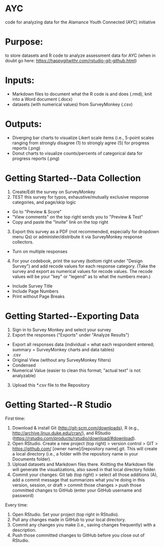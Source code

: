 # AYC
code for analyzing data for the Alamance Youth Connected (AYC) initiative

# Purpose:
to store datasets and R code to analyze assessment data for AYC
(when in doubt go here: https://happygitwithr.com/rstudio-git-github.html)

# Inputs:
  + Markdown files to document what the R code is and does (.rmd), knit into a Word document (.docx)
  + datasets (with numerical values) from SurveyMonkey (.csv)

# Outputs:
  + Diverging bar charts to visualize Likert scale items (i.e., 5-point scales ranging from strongly disagree (1) to strongly agree (5) for progress reports (.png)
  + Donut charts to visualize counts/percents of categorical data for progress reports (.png)

# Getting Started--Data Collection

1. Create/Edit the survey on SurveyMonkey
2. TEST this survey for typos, exhaustive/mutually exclusive response categories, and page/skip logic
  + Go to "Preview & Score"
  + "View comments" on the top right sends you to "Preview & Test"
  + Copy and paste the "Invite" link on the top right
3. Export this survey as a PDF (not recommended, especially for dropdown menu Qs) or administer/distribute it via SurveyMonkey response collectors.
  + Turn on multiple responses
4. For your codebook, print the survey (bottom right under "Design Survey") and add recode values for each response category. 
(Take the survey and export as numerical values for recode values. The recode values will be your "key" or "legend" as to what the numbers mean.)
  + Include Survey Title
  + Include Page Numbers
  + Print without Page Breaks

# Getting Started--Exporting Data

1. Sign in to Survey Monkey and select your survey
2. Export the responses ("Exports" under "Analyze Results")
  + Export all responses data (individual = what each respondent entered; summary = SurveyMonkey charts and data tables)
  + .csv
  + Original View (without any SurveyMonkey filters)
  + Condensed
  + Numerical Value (easier to clean this format; "actual text" is not analyzable)
3. Upload this *.csv file to the Repository

# Getting Started--R Studio

First time: 
1. Download & install Git (http://git-scm.com/downloads), R (e.g., http://archive.linux.duke.edu/cran/), and RStudio (https://rstudio.com/products/rstudio/download/#download). 
2. Open RStudio. Create a new project (top right) > version control > GIT > https://github.com/ [owner name]/[repository name].git. This will create a local directory (i.e., a folder with the repository name in your Documents folder).
3. Upload datasets and Markdown files there. Knitting the Markdown file will generate the visualizations, also saved in that local directory folder.
4. Commit your changes: Git tab (top right) > select all those additions (A), add a commit message that summarizes what you're doing in this version, session, or draft > commit those changes > push those committed changes to GitHub (enter your GitHub username and password)

Every time:
1. Open RStudio. Set your project (top right in RStudio).
2. Pull any changes made in GitHub to your local directory.
3. Commit any changes you  make (i.e., saving changes frequently) with a description.
4. Push those committed changes to GitHub before you close out of RStudio.
